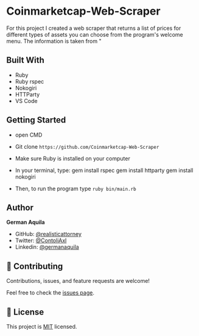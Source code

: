 # Coinmarketcap-Web-Scraper

For this project I created a web scraper that returns a list of prices for different types of assets you can choose from the program's welcome menu. The information is taken from "

## Built With

- Ruby
- Ruby rspec
- Nokogiri
- HTTParty
- VS Code

## Getting Started

- open CMD
- Git clone `https://github.com/Coinmarketcap-Web-Scraper` 
- Make sure Ruby is installed on your computer
- In your terminal, type:
   gem install rspec
   gem install httparty
   gem install nokogiri

- Then, to run the program type `ruby bin/main.rb`

## Author

**German Aquila**

- GitHub: [@realisticattorney](https://github.com/realisticattorney)
- Twitter: [@ContoliAxl](https://www.twitter.com/contoliaxl)
- Linkedin: [@germanaquila](https://www.linkedin.com/in/german-aquila-55a9171b5/)


## 🤝 Contributing

Contributions, issues, and feature requests are welcome!

Feel free to check the [issues page](https://github.com/realisticattorney/Coinmarketcap-Web-Scraper/issues).

## 📝 License

This project is [MIT](./LICENSE) licensed.
